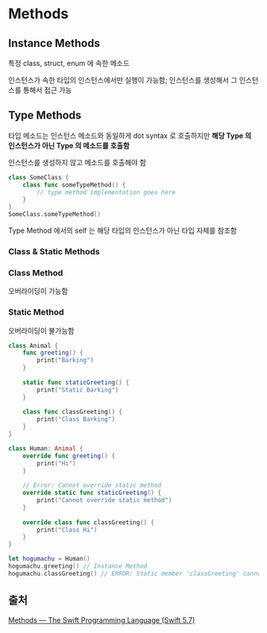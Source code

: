 # Methods

## Instance Methods

특정 class, struct, enum 에 속한 메소드

인스턴스가 속한 타입의 인스턴스에서만 실행이 가능함; 인스턴스를 생성해서 그 인스턴스를  통해서 접근 가능



## Type Methods

타입 메소드는 인스턴스 메소드와 동일하게 dot syntax 로 호출하지만 **해당 Type 의 인스턴스가 아닌 Type 의 메소드를 호출함**

인스턴스를 생성하지 않고 메소드를 호출해야 함



```swift
class SomeClass {
    class func someTypeMethod() {
        // type method implementation goes here
    }
}
SomeClass.someTypeMethod()

```

Type Method 에서의 self 는 해당 타입의 인스턴스가 아닌 타입 자체를 참조함



### Class & Static Methods

### Class Method

오버라이딩이 가능함



### Static Method

오버라이딩이 불가능함



```swift
class Animal {
    func greeting() {
        print("Barking")
    }
    
    static func staticGreeting() {
        print("Static Barking")
    }
    
    class func classGreeting() {
        print("Class Barking")
    }
}

class Human: Animal {
    override func greeting() {
        print("Hi")
    }
    
    // Error: Cannot override static method
    override static func staticGreeting() {
        print("Cannot override static method")
    }
    
    override class func classGreeting() {
        print("Class Hi")
    }
}

let hogumachu = Human()
hogumachu.greeting() // Instance Method
hogumachu.classGreeting() // ERROR: Static member 'classGreeting' cannot be used on instance of type 'Human'

```





## 출처

[Methods &mdash; The Swift Programming Language (Swift 5.7)](https://docs.swift.org/swift-book/LanguageGuide/Methods.html)
